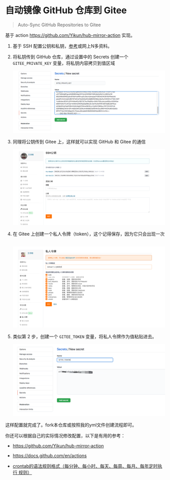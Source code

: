 # 自动镜像 GitHub 仓库到 Gitee

> Auto-Sync GitHub Repositories to Gitee

基于 action <https://github.com/Yikun/hub-mirror-action> 实现。



1. 基于 SSH 配置公钥和私钥，[参考]([https://github.com/ShixiangWang/sync-deploy#%E5%87%86%E5%A4%87%E4%B8%8E%E9%85%8D%E7%BD%AE](https://github.com/ShixiangWang/sync-deploy#准备与配置))或网上N多资料。

2. 将私钥传到 GitHub 仓库，通过设置中的 Secrets 创建一个 `GITEE_PRIVATE_KEY` 变量，将私钥内容拷贝到值区域

    ![image-20200713174534680](README.assets/image-20200713174534680.png)

3. 同理将公钥传到 Gitee 上，这样就可以实现 GitHub 和 Gitee 的通信

    ![image-20200713174714040](README.assets/image-20200713174714040.png)

4. 在 Gitee 上创建一个私人令牌（token），这个记得保存，因为它只会出现一次

    ​	![image-20200713174819408](README.assets/image-20200713174819408.png)

5. 类似第 2 步，创建一个 `GITEE_TOKEN` 变量，将私人令牌作为值粘贴进去。

    ![image-20200713175055281](README.assets/image-20200713175055281.png)



这样配置就完成了。fork本仓库或按照我的yml文件创建流程即可。



你还可以根据自己的实际情况修改配置，以下是有用的参考：

- <https://github.com/Yikun/hub-mirror-action>
- <https://docs.github.com/en/actions>

- [crontab的语法规则格式（每分钟、每小时、每天、每周、每月、每年定时执行 规则）](https://blog.csdn.net/xinyflove/article/details/83178876)